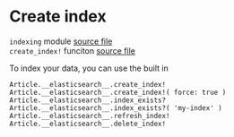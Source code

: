 # Create index

`indexing` module [source file](https://github.com/elastic/elasticsearch-rails/blob/master/elasticsearch-model/lib/elasticsearch/model/indexing.rb)  
`create_index!` funciton [source file](https://github.com/elastic/elasticsearch-rails/blob/master/elasticsearch-model/lib/elasticsearch/model/indexing.rb#L207)

To index your data, you can use the built in

	Article.__elasticsearch__.create_index!
	Article.__elasticsearch__.create_index!( force: true )
	Article.__elasticsearch__.index_exists?
	Article.__elasticsearch__.index_exists?( 'my-index' )
	Article.__elasticsearch__.refresh_index!
	Article.__elasticsearch__.delete_index!
